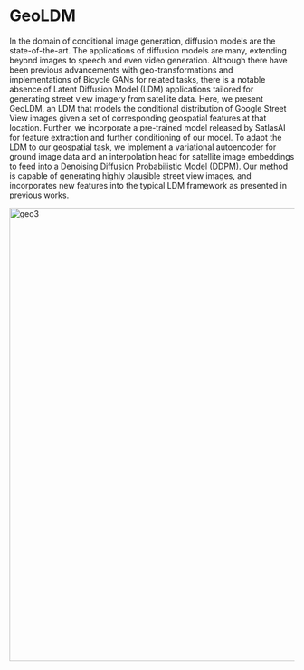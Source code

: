 # GeoLDM
In the domain of conditional image generation, diffusion models are the state-of-the-art. The applications of diffusion models are many, extending beyond images to speech and even video generation. Although there have been previous advancements with geo-transformations and implementations of Bicycle GANs for related tasks, there is a notable absence of Latent Diffusion Model (LDM) applications tailored for generating street view imagery from satellite data. Here, we present GeoLDM, an LDM that models the conditional distribution of Google Street View images given a set of corresponding geospatial features at that location. Further, we incorporate a pre-trained model released by SatlasAI for feature extraction and further conditioning of our model. To adapt the LDM to our geospatial task, we implement a variational autoencoder for ground image data and an interpolation head for satellite image embeddings to feed into a Denoising Diffusion Probabilistic Model (DDPM). Our method is capable of generating highly plausible street view images, and incorporates new features into the typical LDM framework as presented in previous works.

<img width="800" alt="geo3" src="https://github.com/Praccho/GeoLDM/assets/39883887/fdce4d2d-d7ed-400a-b593-27378915f2fa">
